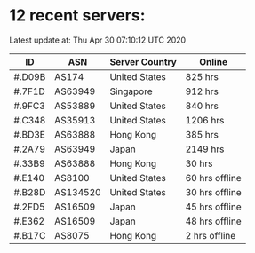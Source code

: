 # 12 recent servers:

Latest update at: Thu Apr 30 07:10:12 UTC 2020

| ID | ASN | Server Country | Online |
| -- | --- | -------------- | ------ |
| #.D09B | AS174 | United States | 825 hrs |
| #.7F1D | AS63949 | Singapore | 912 hrs |
| #.9FC3 | AS53889 | United States | 840 hrs |
| #.C348 | AS35913 | United States | 1206 hrs |
| #.BD3E | AS63888 | Hong Kong | 385 hrs |
| #.2A79 | AS63949 | Japan | 2149 hrs |
| #.33B9 | AS63888 | Hong Kong | 30 hrs |
| #.E140 | AS8100 | United States | 60 hrs offline |
| #.B28D | AS134520 | United States | 30 hrs offline |
| #.2FD5 | AS16509 | Japan | 45 hrs offline |
| #.E362 | AS16509 | Japan | 48 hrs offline |
| #.B17C | AS8075 | Hong Kong | 2 hrs offline |

